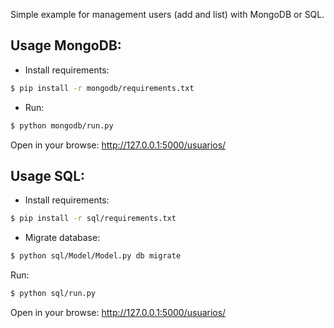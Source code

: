 Simple example for management users (add and list) with MongoDB or SQL.

## Usage MongoDB:

* Install requirements:
```bash
$ pip install -r mongodb/requirements.txt
```

* Run:

```bash
$ python mongodb/run.py
```
Open in your browse: http://127.0.0.1:5000/usuarios/

## Usage SQL:

* Install requirements:

```bash
$ pip install -r sql/requirements.txt
```

* Migrate database:

``` bash
$ python sql/Model/Model.py db migrate
```
 Run:

```bash
$ python sql/run.py 
```
Open in your browse: http://127.0.0.1:5000/usuarios/

